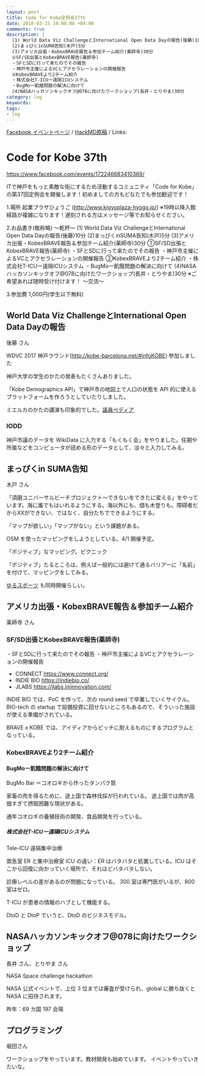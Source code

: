 ```yaml
---
layout: post
title: Code for Kobe定例会37th
date: 2018-03-15 19:00:00 +09:00
comments: true
description: |
  (1) World Data Viz ChallengeとInternational Open Data Dayの報告(後藤)10分
  (2)まっぴくinSUMA告知(木戸)5分
  (3)アメリカ出張・KobexBRAVE報告＆参加チーム紹介(薬師寺)30分
  ①SF/SD出張とKobexBRAVE報告(薬師寺)
  ・SFとSDに行って来たのでその報告
  ・神戸市主催によるVCとアクセラレーションの開催報告
  ②KobexBRAVEより2チーム紹介
  ・株式会社T-ICUー遠隔ICUシステム
  ・BugMoー飢餓問題の解決に向けて
  (4)NASAハッカソンキックオフ@078に向けたワークショップ(長井・とりやま)30分
category: log
keywords: 
tags:
- log
---
```


[Facebook イベントページ](https://www.facebook.com/events/984119391751264/)
/ [HackMD原稿](https://hackmd.io/s/B1gxEpDKM)
/ Links:

# Code for Kobe 37th

https://www.facebook.com/events/172246683410369/

ITで神戸をもっと素敵な街にするため活動するコミュニティ「Code for Kobe」の第37回定例会を開催します！初めましての方もどなたでも参加歓迎です！

1.場所
起業プラザひょうご
(http://www.kigyoplaza-hyogo.jp/)
※19時以降入館経路が複雑になります！遅刻される方はメッセージ等でお知らせください。

2.お品書き(敬称略)
〜乾杯〜
(1) World Data Viz ChallengeとInternational Open Data Dayの報告(後藤)10分
(2)まっぴくinSUMA告知(木戸)5分
(3)アメリカ出張・KobexBRAVE報告＆参加チーム紹介(薬師寺)30分
①SF/SD出張とKobexBRAVE報告(薬師寺)
・SFとSDに行って来たのでその報告
・神戸市主催によるVCとアクセラレーションの開催報告
②KobexBRAVEより2チーム紹介
・株式会社T-ICUー遠隔ICUシステム
・BugMoー飢餓問題の解決に向けて
(4)NASAハッカソンキックオフ@078に向けたワークショップ(長井・とりやま)30分
※ご希望あれば随時受け付けます！
〜交流〜

3.参加費
1,000円(学生以下無料)

## World Data Viz ChallengeとInternational Open Data Dayの報告
後藤 さん

WDVC 2017 神戸ラウンド(http://kobe-barcelona.net/#infoKOBE) 参加しました

神戸大学の学生のかたの発表もたくさんありました。

「Kobe Demographics API」で神戸市の地図上で人口の状態を API 的に使えるプラットフォームを作ろうとしていたりしました。

ミエルカのかたの講演も印象的でした。[議員ペディア](http://proto.japanchoice.jp/)

### IODD
神戸市議のデータを WikiData に入力する「もくもく会」をやりました。任期や所属などをコンピュータが読める形のデータとして、淡々と入力してみる。

## まっぴくin SUMA告知
木戸 さん

「須磨ユニバーサルビーチプロジェクト～できないをできたに変える」をやっています。海に誰でもはいれるようにする。海以外にも、畑も木登りも。障碍者だからXXができない、ではなく、自分たちでできるようにする。

「マップが欲しい」「マップがない」という課題がある。

OSM を使ったマッピングをしようとしている。4/1 開催予定。

「ポジティブ」なマッピング。ピクニック

「ポジティブ」たるところは、例えば一般的には避けて通るバリアーに「名前」を付けて、マッピングをしてみる。

[ゆるスポーツ](http://yurusports.com/) も同時開催らしい。


## アメリカ出張・KobexBRAVE報告＆参加チーム紹介
薬師寺 さん

### SF/SD出張とKobexBRAVE報告(薬師寺)
・SFとSDに行って来たのでその報告
・神戸市主催によるVCとアクセラレーションの開催報告

- CONNECT https://www.connect.org/
- INDIE BIO https://indiebio.co/
- JLABS https://jlabs.jnjinnovation.com/

INDIE BIO では、PoC を作って、次の round seed で卒業していくサイクル。BIO-tech の startup で設備投資に回せないところもあるので、そういった施設が使える準備がされている。

BRAVE x KOBE では、アイディアからピッチに耐えるものにするプログラムとなっている。

### KobexBRAVEより2チーム紹介
#### BugMoー飢餓問題の解決に向けて

BugMo Bar ＝コオロギから作ったタンパク質

家畜の肉を得るために、途上国で森林伐採が行われている。
途上国では肉が高価すぎて摂取困難な現状がある。

通年コオロギの養殖技術の開発、食品開発を行っている。


##### 株式会社T-ICUー遠隔ICUシステム

Tele-ICU 遠隔集中治療

救急室 ER と集中治療室 ICU の違い：ER はバタバタと処置している。ICU はそこから回復に向かっていく場所で、それほどバタバタしない。

診療レベルの差があるのが問題になっている。
300 室は専門医がいるが、800 室はゼロ。

T-ICU が患者の情報のハブとして機能する。

DtoD と DtoP でいうと、DtoD のビジネスモデル。


## NASAハッカソンキックオフ@078に向けたワークショップ
長井 さん、とりやま さん

NASA Space challenge hackathon

NASA 公式イベントで、上位 3 位までは審査が受けられ、global に勝ち抜くと NASA に招待されます。

昨年：69 カ国 197 会場

## プログラミング
堀田さん

ワークショップをやっています。教材開発も始めています。
イベントやっていきたいな。
